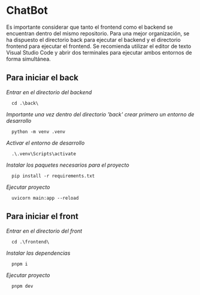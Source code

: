 # ChatBot

Es importante considerar que tanto el frontend como el backend se encuentran dentro del mismo repositorio. Para una mejor organización, se ha dispuesto el directorio back para ejecutar el backend y el directorio frontend para ejecutar el frontend. Se recomienda utilizar el editor de texto Visual Studio Code y abrir dos terminales para ejecutar ambos entornos de forma simultánea.

## Para iniciar el back

*Entrar en el directorio del backend*

```
  cd .\back\
```
*Importante una vez dentro del directorio 'back' crear primero un entorno de desarrollo*
```
  python -m venv .venv
```

*Activar el entorno de desarrollo*
```
  .\.venv\Scripts\activate
```

*Instalar los paquetes necesarios para el proyecto*

```
  pip install -r requirements.txt
```

*Ejecutar proyecto*
```
  uvicorn main:app --reload
```


## Para iniciar el front

*Entrar en el directorio del front*

```
  cd .\frontend\
```

*Instalar las dependencias*

```
  pnpm i
```

*Ejecutar proyecto*

```
  pnpm dev
```




